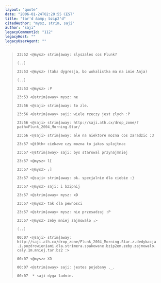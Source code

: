 ```yaml
---
layout: "quote"
date: "2006-01-24T02:20:55 CEST"
title: "tar'd &amp; bzip2'd"
citedAuthor: "mysz, strim, saji"
author: "saji"
legacyCommentId: "112"
legacyHost: ""
legacyUserAgent: ""
---
```



<blockquote><tt><p><code>23:52 &lt;@mysz&gt; strim|away: slyszales cos Flunk?<br>
(..)<br>
23:53 &lt;@mysz&gt; (taka dygresja, bo wokalistka ma na imie Anja)<br>
(..)<br>
23:53 &lt;@mysz&gt; :P<br>
23:53 &lt;@strim|away&gt; mysz: ne<br>
23:56 &lt;@saji&gt; strim|away: to zle.<br>
23:56 &lt;@strim|away&gt; saji: wiele rzeczy jest zlych :P<br>
23:56 &lt;@saji&gt; strim|away: http://saji.ath.cx/drop_zone/?path=Flunk_2004_Morning.Star/<br>
23:56 &lt;@saji&gt; strim|away: ale na niektore mozna cos zaradzic :3<br>
23:57 &lt;@t0th&gt; ciekawe czy mozna to jakos splojtnac<br>
23:57 &lt;@strim|away&gt; saji: bys starowal przynajmniej<br>
23:57 &lt;@mysz&gt; l[<br>
23:57 &lt;@mysz&gt; ;]<br>
23:57 &lt;@saji&gt; strim|away: ok. specjalnie dla ciebie :}<br>
23:57 &lt;@mysz&gt; saji: i bzipnij<br>
23:57 &lt;@strim|away&gt; mysz: xD<br>
23:57 &lt;@mysz&gt; tak dla pewnosci<br>
23:57 &lt;@strim|away&gt; mysz: nie przesadzaj :P<br>
23:57 &lt;@mysz&gt; zeby mniej zajmowalo ;&gt;<br>
(..)<br>
00:07 &lt;@saji&gt; strim|away: http://saji.ath.cx/drop_zone/Flunk_2004_Morning.Star.z.dedykacja.i.pozdrowieniami.dla.strimera.spakowane.bzip2em.zeby.zajmowalo.caly.1m.mniej.tar.bz2 :&gt;<br>
00:07 &lt;@mysz&gt; XD<br>
00:07 &lt;@strim|away&gt; saji: jestes pojebany ._.<br>
00:07  * saji dyga ladnie.</code></p></tt></blockquote>
